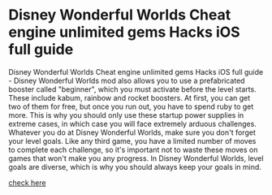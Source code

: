 # Disney Wonderful Worlds Cheat engine unlimited gems Hacks iOS full guide

Disney Wonderful Worlds Cheat engine unlimited gems Hacks iOS full guide - Disney Wonderful Worlds mod also allows you to use a prefabricated booster called "beginner", which you must activate before the level starts. These include kabum, rainbow and rocket boosters. At first, you can get two of them for free, but once you run out, you have to spend ruby to get more. This is why you should only use these startup power supplies in extreme cases, in which case you will face extremely arduous challenges. Whatever you do at Disney Wonderful Worlds, make sure you don't forget your level goals. Like any third game, you have a limited number of moves to complete each challenge, so it's important not to waste these moves on games that won't make you any progress. In Disney Wonderful Worlds, level goals are diverse, which is why you should always keep your goals in mind.

<a href="https://watermod.icu/disney-wonderful-worlds/">check here</a>
